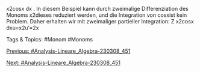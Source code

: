 x2cosx dx .
In diesem Beispiel kann durch zweimalige Differenziation des Monoms x2dieses reduziert werden, und
die Integration von cosxist kein Problem. Daher erhalten wir mit zweimaliger partieller Integration:
Z
x2cosx dxu=x2u′=2x

   Tags & Topics:
   #Monom
   #Monoms

[Previous: #Analysis-Lineare_Algebra-230308_451](Analysis-Lineare_Algebra-230308_451.md)

[Next: #Analysis-Lineare_Algebra-230308_451](Analysis-Lineare_Algebra-230308_451.md)